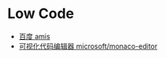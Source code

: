 # Low Code

- [百度 amis](https://aisuda.bce.baidu.com/amis/zh-CN/docs/start/getting-started)
- [可视化代码编辑器 microsoft/monaco-editor](https://github.com/microsoft/monaco-editor)